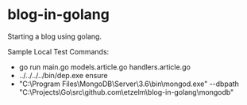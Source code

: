 # blog-in-golang
Starting a blog using golang.

Sample Local Test Commands:

 * go run main.go models.article.go handlers.article.go
 * ../../../../bin/dep.exe ensure
 * "C:\Program Files\MongoDB\Server\3.6\bin\mongod.exe" --dbpath "C:\Projects\Go\src\github.com\etzelm\blog-in-golang\mongodb"